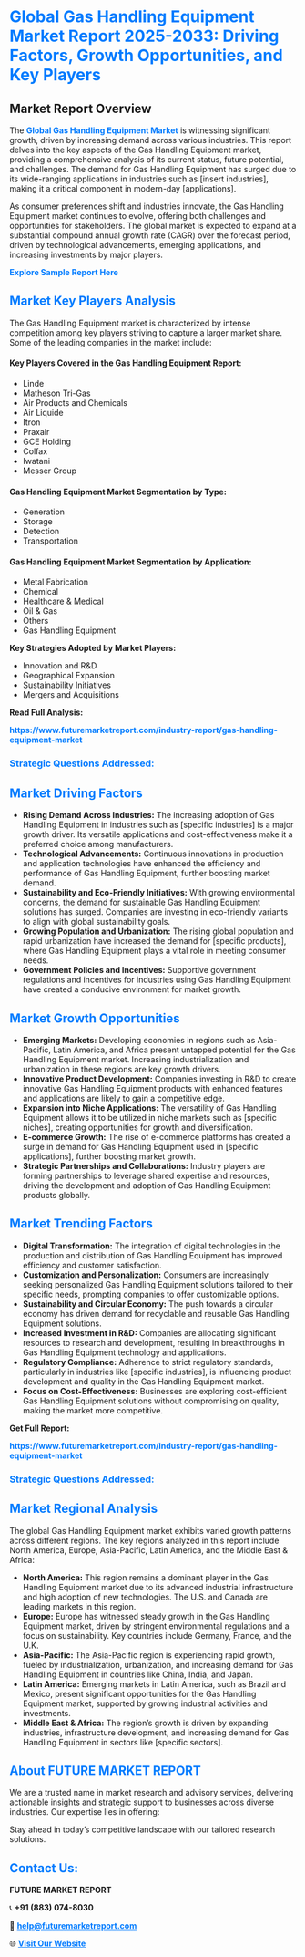 <h1 style="color: #007BFF;">Global Gas Handling Equipment Market Report 2025-2033: Driving Factors, Growth Opportunities, and Key Players</h1>

<section id="overview">
<h2>Market Report Overview</h2>
<p>The <a href="https://www.futuremarketreport.com/industry-report/gas-handling-equipment-market" style="color: #007BFF; text-decoration: none;"><strong>Global Gas Handling Equipment Market</strong></a> is witnessing significant growth, driven by increasing demand across various industries. This report delves into the key aspects of the Gas Handling Equipment market, providing a comprehensive analysis of its current status, future potential, and challenges. The demand for Gas Handling Equipment has surged due to its wide-ranging applications in industries such as [insert industries], making it a critical component in modern-day [applications].</p>
<p>As consumer preferences shift and industries innovate, the Gas Handling Equipment market continues to evolve, offering both challenges and opportunities for stakeholders. The global market is expected to expand at a substantial compound annual growth rate (CAGR) over the forecast period, driven by technological advancements, emerging applications, and increasing investments by major players.</p>
</section>

<section id="overview">
<p><a href="https://www.futuremarketreport.com/request-sample/reportId=124839" style="color: #007BFF; text-decoration: none;"><strong>Explore Sample Report Here</strong></a></p>
</section>

<section id="key-players">
<h2 style="color: #007BFF;">Market Key Players Analysis</h2>
<p>The Gas Handling Equipment market is characterized by intense competition among key players striving to capture a larger market share. Some of the leading companies in the market include:</p>
<h4>Key Players Covered in the Gas Handling Equipment Report:</h4>
<ul><li>Linde</li><li>Matheson Tri-Gas</li><li>Air Products and Chemicals</li><li>Air Liquide</li><li>Itron</li><li>Praxair</li><li>GCE Holding</li><li>Colfax</li><li>Iwatani</li><li>Messer Group</li></ul>
<h4>Gas Handling Equipment Market Segmentation by Type:</h4>
<ul><li>Generation</li><li>Storage</li><li>Detection</li><li>Transportation</li></ul>

<h4>Gas Handling Equipment Market Segmentation by Application:</h4>
<ul><li>Metal Fabrication</li><li>Chemical</li><li>Healthcare &amp; Medical</li><li>Oil &amp; Gas</li><li>Others</li><li>Gas Handling Equipment</li></ul>
<p><strong>Key Strategies Adopted by Market Players:</strong></p>
<ul>
<li>Innovation and R&D</li>
<li>Geographical Expansion</li>
<li>Sustainability Initiatives</li>
<li>Mergers and Acquisitions</li>
</ul>
</section>

<section>
<p><strong>Read Full Analysis: </strong></p><a href="https://www.futuremarketreport.com/industry-report/gas-handling-equipment-market" style="color: #007BFF; text-decoration: none;"><strong>https://www.futuremarketreport.com/industry-report/gas-handling-equipment-market</strong></a>
<h3 style="color: #007BFF;">Strategic Questions Addressed:</h3>
</section>

<section id="driving-factors">
<h2 style="color: #007BFF;">Market Driving Factors</h2>
<ul>
<li><strong>Rising Demand Across Industries:</strong> The increasing adoption of Gas Handling Equipment in industries such as [specific industries] is a major growth driver. Its versatile applications and cost-effectiveness make it a preferred choice among manufacturers.</li>
<li><strong>Technological Advancements:</strong> Continuous innovations in production and application technologies have enhanced the efficiency and performance of Gas Handling Equipment, further boosting market demand.</li>
<li><strong>Sustainability and Eco-Friendly Initiatives:</strong> With growing environmental concerns, the demand for sustainable Gas Handling Equipment solutions has surged. Companies are investing in eco-friendly variants to align with global sustainability goals.</li>
<li><strong>Growing Population and Urbanization:</strong> The rising global population and rapid urbanization have increased the demand for [specific products], where Gas Handling Equipment plays a vital role in meeting consumer needs.</li>
<li><strong>Government Policies and Incentives:</strong> Supportive government regulations and incentives for industries using Gas Handling Equipment have created a conducive environment for market growth.</li>
</ul>
</section>

<section id="growth-opportunities">
<h2 style="color: #007BFF;">Market Growth Opportunities</h2>
<ul>
<li><strong>Emerging Markets:</strong> Developing economies in regions such as Asia-Pacific, Latin America, and Africa present untapped potential for the Gas Handling Equipment market. Increasing industrialization and urbanization in these regions are key growth drivers.</li>
<li><strong>Innovative Product Development:</strong> Companies investing in R&D to create innovative Gas Handling Equipment products with enhanced features and applications are likely to gain a competitive edge.</li>
<li><strong>Expansion into Niche Applications:</strong> The versatility of Gas Handling Equipment allows it to be utilized in niche markets such as [specific niches], creating opportunities for growth and diversification.</li>
<li><strong>E-commerce Growth:</strong> The rise of e-commerce platforms has created a surge in demand for Gas Handling Equipment used in [specific applications], further boosting market growth.</li>
<li><strong>Strategic Partnerships and Collaborations:</strong> Industry players are forming partnerships to leverage shared expertise and resources, driving the development and adoption of Gas Handling Equipment products globally.</li>
</ul>
</section>

<section id="trending-factors">
<h2 style="color: #007BFF;">Market Trending Factors</h2>
<ul>
<li><strong>Digital Transformation:</strong> The integration of digital technologies in the production and distribution of Gas Handling Equipment has improved efficiency and customer satisfaction.</li>
<li><strong>Customization and Personalization:</strong> Consumers are increasingly seeking personalized Gas Handling Equipment solutions tailored to their specific needs, prompting companies to offer customizable options.</li>
<li><strong>Sustainability and Circular Economy:</strong> The push towards a circular economy has driven demand for recyclable and reusable Gas Handling Equipment solutions.</li>
<li><strong>Increased Investment in R&D:</strong> Companies are allocating significant resources to research and development, resulting in breakthroughs in Gas Handling Equipment technology and applications.</li>
<li><strong>Regulatory Compliance:</strong> Adherence to strict regulatory standards, particularly in industries like [specific industries], is influencing product development and quality in the Gas Handling Equipment market.</li>
<li><strong>Focus on Cost-Effectiveness:</strong> Businesses are exploring cost-efficient Gas Handling Equipment solutions without compromising on quality, making the market more competitive.</li>
</ul>
</section>

<section>
<p><strong>Get Full Report: </strong></p><a href="https://www.futuremarketreport.com/industry-report/gas-handling-equipment-market" style="color: #007BFF; text-decoration: none;"><strong>https://www.futuremarketreport.com/industry-report/gas-handling-equipment-market</strong></a>
<h3 style="color: #007BFF;">Strategic Questions Addressed:</h3>
</section>


<section id="regional-analysis">
<h2 style="color: #007BFF;">Market Regional Analysis</h2>
<p>The global Gas Handling Equipment market exhibits varied growth patterns across different regions. The key regions analyzed in this report include North America, Europe, Asia-Pacific, Latin America, and the Middle East & Africa:</p>
<ul>
<li><strong>North America:</strong> This region remains a dominant player in the Gas Handling Equipment market due to its advanced industrial infrastructure and high adoption of new technologies. The U.S. and Canada are leading markets in this region.</li>
<li><strong>Europe:</strong> Europe has witnessed steady growth in the Gas Handling Equipment market, driven by stringent environmental regulations and a focus on sustainability. Key countries include Germany, France, and the U.K.</li>
<li><strong>Asia-Pacific:</strong> The Asia-Pacific region is experiencing rapid growth, fueled by industrialization, urbanization, and increasing demand for Gas Handling Equipment in countries like China, India, and Japan.</li>
<li><strong>Latin America:</strong> Emerging markets in Latin America, such as Brazil and Mexico, present significant opportunities for the Gas Handling Equipment market, supported by growing industrial activities and investments.</li>
<li><strong>Middle East & Africa:</strong> The region’s growth is driven by expanding industries, infrastructure development, and increasing demand for Gas Handling Equipment in sectors like [specific sectors].</li>
</ul>
</section>

<footer>
<h2 style="color: #007BFF;">About FUTURE MARKET REPORT</h2>
<p>We are a trusted name in market research and advisory services, delivering actionable insights and strategic support to businesses across diverse industries. Our expertise lies in offering:</p>

<p>Stay ahead in today’s competitive landscape with our tailored research solutions.</p>

<h2 style="color: #007BFF;">Contact Us:</h2>
<p><strong>FUTURE MARKET REPORT</strong></p>
<p>📞 <strong>+91 (883) 074-8030</strong></p>
<p>📧 <strong><a href="mailto:help@futuremarketreport.com" style="color: #007BFF;">help@futuremarketreport.com</a></strong></p>
<p>🌐 <strong><a href="https://www.futuremarketreport.com/" style="color: #007BFF;">Visit Our Website</a></strong></p>
</footer>